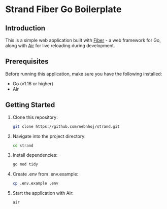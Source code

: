 # Strand Fiber Go Boilerplate

## Introduction

This is a simple web application built with [Fiber](https://github.com/gofiber/fiber) - a web framework for Go, along with [Air](https://github.com/cosmtrek/air) for live reloading during development.

## Prerequisites

Before running this application, make sure you have the following installed:

- Go (v1.16 or higher)
- Air

## Getting Started

1. Clone this repository:

   ```bash
   git clone https://github.com/nebnhoj/strand.git

2. Navigate into the project directory:
    ```bash
    cd strand
3. Install dependencies:
    ```bash
    go mod tidy
3. Create .env from .env.example:
    ```bash
    cp .env.example .env
4. Start the application with Air:
    ```bash
    air 
